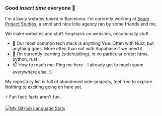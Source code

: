 ### Good *insert time* everyone 👋

I'm a lowly webdev based in Barcelona. 
I'm currently working at [Seam Project Studios](https://github.com/seam-project-studios), a smol and nice little agency ran by some friends and me. 

We make websites and stuff. Emphasis on websites, occationally stuff.

- 💾 Our most common tech stack is anything Vue. Often with Nuxt, but anything goes. More often than not with Supabase if we need it.
- 🌱 I’m currently learning (sidehustling), in no particular order: htmx, python, rust
- 📫 How to reach me: Ping me here - I already get to much spam everywhere else. :) 

My repository list is full of abandoned side-projects, feel free to explore. Nothing to exciting going on here yet.

⚡ Fun fact: facts aren't fun.


  [![My GitHub Language Stats](https://github-readme-stats.vercel.app/api/top-langs/?username=christ-offer&langs_count=5&theme=tokyonight)]()


<!--
**christ-offer/christ-offer** is a ✨ _special_ ✨ repository because its `README.md` (this file) appears on your GitHub profile.

Here are some ideas to get you started:

- 🔭 I’m currently working on ...
- 🌱 I’m currently learning ...
- 👯 I’m looking to collaborate on ...
- 🤔 I’m looking for help with ...
- 💬 Ask me about ...
- 📫 How to reach me: ...
- 😄 Pronouns: ...
- ⚡ Fun fact: ...
-->
